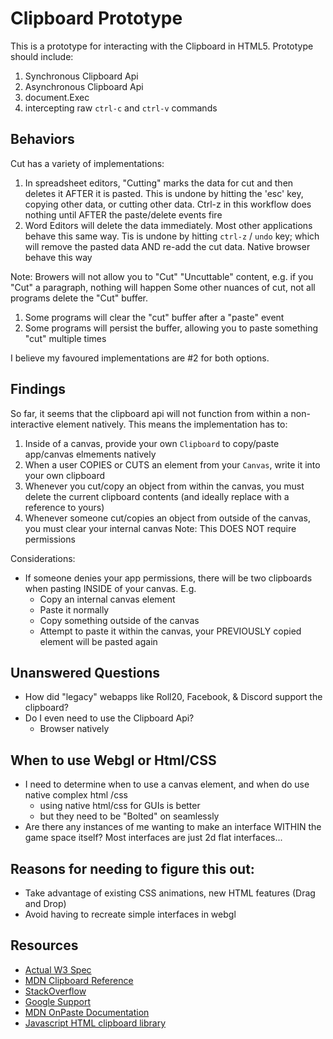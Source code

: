 # Clipboard Prototype

This is a prototype for interacting with the Clipboard in HTML5. Prototype should include:

1. Synchronous Clipboard Api
2. Asynchronous Clipboard Api
3. document.Exec
4. intercepting raw `ctrl-c` and `ctrl-v` commands

## Behaviors

Cut has a variety of implementations:

1. In spreadsheet editors, "Cutting" marks the data for cut and then deletes it AFTER it is pasted. This is undone by hitting the 'esc' key, copying other data, or cutting other data. Ctrl-z in this workflow does nothing until AFTER the paste/delete events fire
2. Word Editors will delete the data immediately. Most other applications behave this same way. Tis is undone by hitting `ctrl-z` / `undo` key; which will remove the pasted data AND re-add the cut data. Native browser behave this way

Note: Browers will not allow you to "Cut" "Uncuttable" content, e.g. if you "Cut" a paragraph, nothing will happen
Some other nuances of cut, not all programs delete the "Cut" buffer.

1. Some programs will clear the "cut" buffer after a "paste" event
2. Some programs will persist the buffer, allowing you to paste something "cut" multiple times

I believe my favoured implementations are #2 for both options.

## Findings

So far, it seems that the clipboard api will not function from within a non-interactive element natively. This means the implementation has to:

1. Inside of a canvas, provide your own `Clipboard` to copy/paste app/canvas elmements natively
2. When a user COPIES or CUTS an element from your `Canvas`, write it into your own clipboard
3. Whenever you cut/copy an object from within the canvas, you must delete the current clipboard contents (and ideally replace with a reference to yours)
4. Whenever someone cut/copies an object from outside of the canvas, you must clear your internal canvas
  Note: This DOES NOT require permissions

Considerations:

- If someone denies your app permissions, there will be two clipboards when pasting INSIDE of your canvas. E.g.
  - Copy an internal canvas element
  - Paste it normally
  - Copy something outside of the canvas
  - Attempt to paste it within the canvas, your PREVIOUSLY copied element will be pasted again


## Unanswered Questions

- How did "legacy" webapps like Roll20, Facebook, & Discord support the clipboard?
- Do I even need to use the Clipboard Api?
  - Browser natively

## When to use Webgl or Html/CSS

- I need to determine when to use a canvas element, and when do use native complex html /css
  - using native html/css for GUIs is better
  - but they need to be "Bolted" on seamlessly
- Are there any instances of me wanting to make an interface WITHIN the game space itself? Most interfaces are just 2d flat interfaces...

## Reasons for needing to figure this out:

- Take advantage of existing CSS animations, new HTML features (Drag and Drop)
- Avoid having to recreate simple interfaces in webgl

## Resources

- [Actual W3 Spec](https://www.w3.org/TR/clipboard-apis/)
- [MDN Clipboard Reference](https://developer.mozilla.org/en-US/docs/Web/API/Clipboard_API)
- [StackOverflow](https://stackoverflow.com/questions/400212/how-do-i-copy-to-the-clipboard-in-javascript)
- [Google Support](https://developers.google.com/web/updates/2018/03/clipboardapi)
- [MDN OnPaste Documentation](https://developer.mozilla.org/en-US/docs/Web/Events/paste)
- [Javascript HTML clipboard library](https://github.com/zenorocha/clipboard.js)